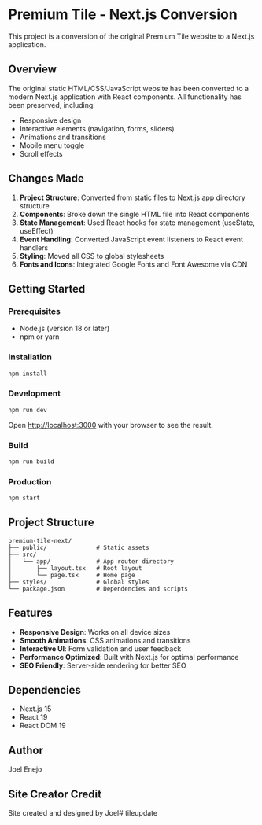 # Premium Tile - Next.js Conversion

This project is a conversion of the original Premium Tile website to a Next.js application.

## Overview

The original static HTML/CSS/JavaScript website has been converted to a modern Next.js application with React components. All functionality has been preserved, including:

- Responsive design
- Interactive elements (navigation, forms, sliders)
- Animations and transitions
- Mobile menu toggle
- Scroll effects

## Changes Made

1. **Project Structure**: Converted from static files to Next.js app directory structure
2. **Components**: Broke down the single HTML file into React components
3. **State Management**: Used React hooks for state management (useState, useEffect)
4. **Event Handling**: Converted JavaScript event listeners to React event handlers
5. **Styling**: Moved all CSS to global stylesheets
6. **Fonts and Icons**: Integrated Google Fonts and Font Awesome via CDN

## Getting Started

### Prerequisites

- Node.js (version 18 or later)
- npm or yarn

### Installation

```bash
npm install
```

### Development

```bash
npm run dev
```

Open [http://localhost:3000](http://localhost:3000) with your browser to see the result.

### Build

```bash
npm run build
```

### Production

```bash
npm start
```

## Project Structure

```
premium-tile-next/
├── public/              # Static assets
├── src/
│   └── app/             # App router directory
│       ├── layout.tsx   # Root layout
│       └── page.tsx     # Home page
├── styles/              # Global styles
└── package.json         # Dependencies and scripts
```

## Features

- **Responsive Design**: Works on all device sizes
- **Smooth Animations**: CSS animations and transitions
- **Interactive UI**: Form validation and user feedback
- **Performance Optimized**: Built with Next.js for optimal performance
- **SEO Friendly**: Server-side rendering for better SEO

## Dependencies

- Next.js 15
- React 19
- React DOM 19

## Author

Joel Enejo

## Site Creator Credit

Site created and designed by Joel#   t i l e u p d a t e  
 